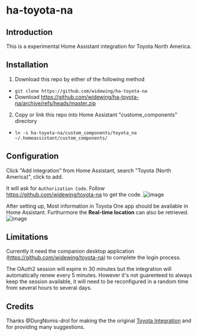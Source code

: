 # ha-toyota-na

## Introduction
This is a experimental Home Assistant integration for Toyota North America.

## Installation
1. Download this repo by either of the following method
- `git clone https://github.com/widewing/ha-toyota-na`
- Download https://github.com/widewing/ha-toyota-na/archive/refs/heads/master.zip
2. Copy or link this repo into Home Assistant "custome_components" directory
- `ln -s ha-toyota-na/custom_components/toyota_na ~/.homeassistant/custom_components/`

## Configuration
Click "Add integration" from Home Assistant, search "Toyota (North America)", click to add.

It will ask for `Authorization Code`. Follow https://github.com/widewing/toyota-na to get the code.
![image](https://user-images.githubusercontent.com/4755389/147372351-7bcfa033-e29e-4822-99e4-185bb7d01d35.png)

After setting up, Most information in Toyota One app should be available in Home Assistant. Furthurmore the **Real-time location** can also be retrieved.
![image](https://user-images.githubusercontent.com/4755389/147372481-4d280b6e-6f61-434c-a768-f4a089f009c3.png)

## Limitations
Currently it need the companion desktop application (https://github.com/widewing/toyota-na) to complete the login process.

The OAuth2 session will expire in 30 minutes but the integration will automatically renew every 5 minutes.
However it's not guarenteed to always keep the session available, it will need to be reconfigured in a random time from several hours to several days.


## Credits
Thanks @DurgNomis-drol for making the the original [Toyota Integration](https://github.com/DurgNomis-drol/ha_toyota) and for providing many suggestions.
